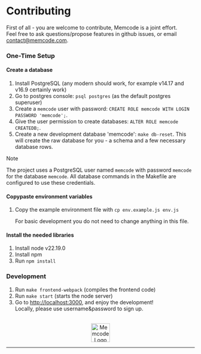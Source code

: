 # Contributing

First of all - you are welcome to contribute, Memcode is a joint effort.   
Feel free to ask questions/propose features in github issues, or email contact@memcode.com.

### One-Time Setup

#### Create a database

1. Install PostgreSQL (any modern should work, for example v14.17 and v16.9 certainly work)
2. Go to postgres console: `psql postgres` (as the default postgres superuser)
3. Create a `memcode` user with password: `CREATE ROLE memcode WITH LOGIN PASSWORD 'memcode';`.
4. Give the user permission to create databases: `ALTER ROLE memcode CREATEDB;`.
5. Create a new development database 'memcode': `make db-reset`. This will create the raw database for you - a schema and a few necessary database rows.

> [!NOTE]  
> The project uses a PostgreSQL user named `memcode` with password `memcode` for the database `memcode`. All database commands in the Makefile are configured to use these credentials.

#### Copypaste environment variables

1. Copy the example environment file with `cp env.example.js env.js`
   
   For basic development you do not need to change anything in this file.

#### Install the needed libraries

1. Install node v22.19.0
1. Install npm
2. Run `npm install`

### Development

1. Run `make frontend-webpack` (compiles the frontend code)
2. Run `make start` (starts the node server)
2. Go to <a href="http://localhost:3000/">http://localhost:3000</a>, and enjoy the development!  
   Locally, please use username&password to sign up.

<br/>
<div align="center">
  <img width="50px" src="https://user-images.githubusercontent.com/7578559/154219522-280c4f96-4e3d-45e9-9beb-671b339b3f92.png" alt="Memcode Logo"/>
</div>

___
